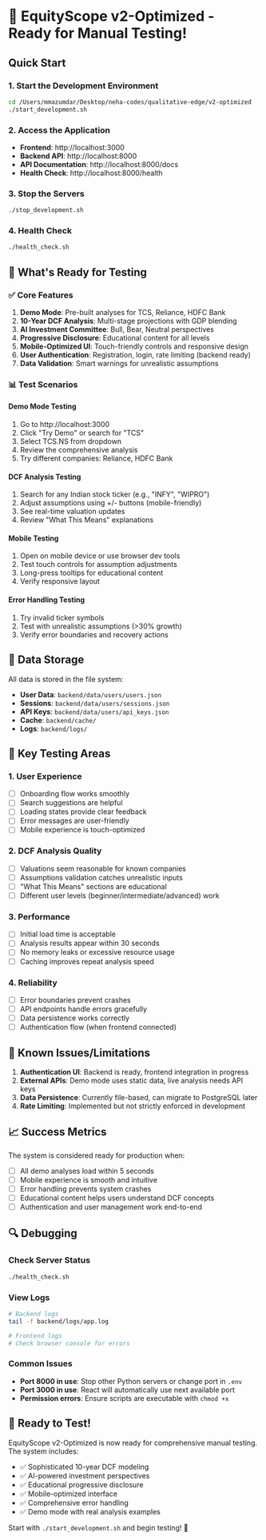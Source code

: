 # 🚀 EquityScope v2-Optimized - Ready for Manual Testing!

## Quick Start

### 1. Start the Development Environment
```bash
cd /Users/mmazumdar/Desktop/neha-codes/qualitative-edge/v2-optimized
./start_development.sh
```

### 2. Access the Application
- **Frontend**: http://localhost:3000
- **Backend API**: http://localhost:8000
- **API Documentation**: http://localhost:8000/docs
- **Health Check**: http://localhost:8000/health

### 3. Stop the Servers
```bash
./stop_development.sh
```

### 4. Health Check
```bash
./health_check.sh
```

## 🎯 What's Ready for Testing

### ✅ Core Features
1. **Demo Mode**: Pre-built analyses for TCS, Reliance, HDFC Bank
2. **10-Year DCF Analysis**: Multi-stage projections with GDP blending
3. **AI Investment Committee**: Bull, Bear, Neutral perspectives
4. **Progressive Disclosure**: Educational content for all levels
5. **Mobile-Optimized UI**: Touch-friendly controls and responsive design
6. **User Authentication**: Registration, login, rate limiting (backend ready)
7. **Data Validation**: Smart warnings for unrealistic assumptions

### 📊 Test Scenarios

#### Demo Mode Testing
1. Go to http://localhost:3000
2. Click "Try Demo" or search for "TCS"
3. Select TCS.NS from dropdown
4. Review the comprehensive analysis
5. Try different companies: Reliance, HDFC Bank

#### DCF Analysis Testing
1. Search for any Indian stock ticker (e.g., "INFY", "WIPRO")
2. Adjust assumptions using +/- buttons (mobile-friendly)
3. See real-time valuation updates
4. Review "What This Means" explanations

#### Mobile Testing
1. Open on mobile device or use browser dev tools
2. Test touch controls for assumption adjustments
3. Long-press tooltips for educational content
4. Verify responsive layout

#### Error Handling Testing
1. Try invalid ticker symbols
2. Test with unrealistic assumptions (>30% growth)
3. Verify error boundaries and recovery actions

## 📁 Data Storage

All data is stored in the file system:
- **User Data**: `backend/data/users/users.json`
- **Sessions**: `backend/data/users/sessions.json`
- **API Keys**: `backend/data/users/api_keys.json`
- **Cache**: `backend/cache/`
- **Logs**: `backend/logs/`

## 🔧 Key Testing Areas

### 1. User Experience
- [ ] Onboarding flow works smoothly
- [ ] Search suggestions are helpful
- [ ] Loading states provide clear feedback
- [ ] Error messages are user-friendly
- [ ] Mobile experience is touch-optimized

### 2. DCF Analysis Quality
- [ ] Valuations seem reasonable for known companies
- [ ] Assumptions validation catches unrealistic inputs
- [ ] "What This Means" sections are educational
- [ ] Different user levels (beginner/intermediate/advanced) work

### 3. Performance
- [ ] Initial load time is acceptable
- [ ] Analysis results appear within 30 seconds
- [ ] No memory leaks or excessive resource usage
- [ ] Caching improves repeat analysis speed

### 4. Reliability
- [ ] Error boundaries prevent crashes
- [ ] API endpoints handle errors gracefully
- [ ] Data persistence works correctly
- [ ] Authentication flow (when frontend connected)

## 🐛 Known Issues/Limitations

1. **Authentication UI**: Backend is ready, frontend integration in progress
2. **External APIs**: Demo mode uses static data, live analysis needs API keys
3. **Data Persistence**: Currently file-based, can migrate to PostgreSQL later
4. **Rate Limiting**: Implemented but not strictly enforced in development

## 📈 Success Metrics

The system is considered ready for production when:
- [ ] All demo analyses load within 5 seconds
- [ ] Mobile experience is smooth and intuitive
- [ ] Error handling prevents system crashes
- [ ] Educational content helps users understand DCF concepts
- [ ] Authentication and user management work end-to-end

## 🔍 Debugging

### Check Server Status
```bash
./health_check.sh
```

### View Logs
```bash
# Backend logs
tail -f backend/logs/app.log

# Frontend logs  
# Check browser console for errors
```

### Common Issues
- **Port 8000 in use**: Stop other Python servers or change port in `.env`
- **Port 3000 in use**: React will automatically use next available port
- **Permission errors**: Ensure scripts are executable with `chmod +x`

## 🎉 Ready to Test!

EquityScope v2-Optimized is now ready for comprehensive manual testing. The system includes:
- ✅ Sophisticated 10-year DCF modeling
- ✅ AI-powered investment perspectives  
- ✅ Educational progressive disclosure
- ✅ Mobile-optimized interface
- ✅ Comprehensive error handling
- ✅ Demo mode with real analysis examples

Start with `./start_development.sh` and begin testing! 🚀